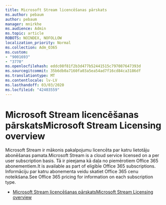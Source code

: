 ```yaml
---
title: Microsoft Stream licencēšanas pārskats
ms.author: pebaum
author: pebaum
manager: mnirkhe
ms.audience: Admin
ms.topic: article
ROBOTS: NOINDEX, NOFOLLOW
localization_priority: Normal
ms.collection: Adm_O365
ms.custom:
- "9001693"
- "3770"
ms.openlocfilehash: eddc08f81f2b3d477b52441515c797087647393d
ms.sourcegitcommit: 35b6db0a7160fa03a5ea54ad7f16cd84ca3186df
ms.translationtype: MT
ms.contentlocale: lv-LV
ms.lasthandoff: 03/03/2020
ms.locfileid: "42403559"
---
```

# <a name="microsoft-stream-licensing-overview"></a><span data-ttu-id="ba612-102">Microsoft Stream licencēšanas pārskats</span><span class="sxs-lookup"><span data-stu-id="ba612-102">Microsoft Stream Licensing overview</span></span>

<span data-ttu-id="ba612-103">Microsoft Stream ir mākonis pakalpojumu licencēta par katru lietotāju abonēšanas pamata.</span><span class="sxs-lookup"><span data-stu-id="ba612-103">Microsoft Stream is a cloud service licensed on a per user subscription basis.</span></span> <span data-ttu-id="ba612-104">Tā ir pieejama kā daļa no piemērotiem Office 365 abonementiem.</span><span class="sxs-lookup"><span data-stu-id="ba612-104">It is available as part of eligible Office 365 subscriptions.</span></span> <span data-ttu-id="ba612-105">Informāciju par katru abonementa veidu skatiet Office 365 cenu noteikšana.</span><span class="sxs-lookup"><span data-stu-id="ba612-105">See Office 365 pricing for information on each subscription type.</span></span>

- [<span data-ttu-id="ba612-106">Microsoft Stream licencēšanas pārskats</span><span class="sxs-lookup"><span data-stu-id="ba612-106">Microsoft Stream Licensing overview</span></span>](https://docs.microsoft.com/en-us/stream/license-overview)